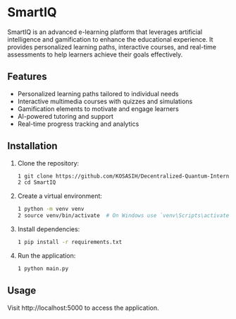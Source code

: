 # SmartIQ

SmartIQ is an advanced e-learning platform that leverages artificial intelligence and gamification to enhance the educational experience. It provides personalized learning paths, interactive courses, and real-time assessments to help learners achieve their goals effectively.

## Features

- Personalized learning paths tailored to individual needs
- Interactive multimedia courses with quizzes and simulations
- Gamification elements to motivate and engage learners
- AI-powered tutoring and support
- Real-time progress tracking and analytics

## Installation

1. Clone the repository:
   ```bash
   1 git clone https://github.com/KOSASIH/Decentralized-Quantum-Internet-Core.git
   2 cd SmartIQ
   ```

2. Create a virtual environment:

   ```bash
   1 python -m venv venv
   2 source venv/bin/activate  # On Windows use `venv\Scripts\activate`
   ```
   
3. Install dependencies:

   ```bash
   1 pip install -r requirements.txt
   ```
   
4. Run the application:

   ```bash
   1 python main.py
   ```
   
## Usage
Visit http://localhost:5000 to access the application.
   
